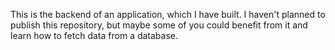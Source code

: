 This is the backend of an application, which I have built. I haven't planned to publish this repository, but maybe some of you could benefit from it and learn how to fetch data from a database. 
